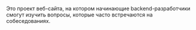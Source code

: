 Это проект веб-сайта, на котором начинающие backend-разработчики смогут изучить вопросы, которые часто встречаются на собеседованиях.
